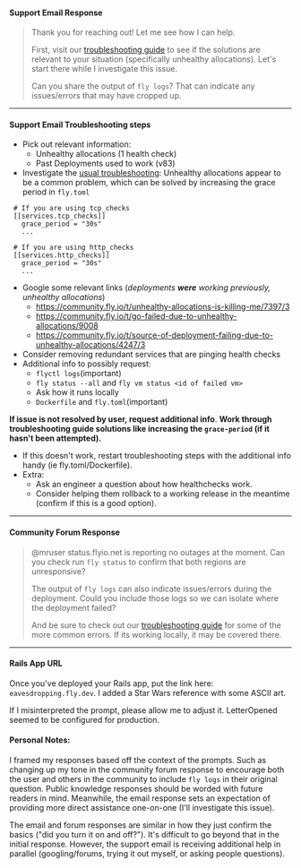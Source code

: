 
#### Support Email Response

> Thank you for reaching out! Let me see how I can help.
> 
> First, visit our [troubleshooting guide](https://fly.io/docs/getting-started/troubleshooting/)
> to see if the solutions are relevant to your situation (specifically
>  unhealthy allocations). Let's start there while I investigate this issue.
> 
> Can you share the output of `fly logs`? That can indicate any
> issues/errors that may have cropped up.

---

#### Support Email Troubleshooting steps
 - Pick out relevant information: 
	 - Unhealthy allocations (1 health check)
	 - 	Past Deployments used to work (v83)
- Investigate the [usual troubleshooting](https://fly.io/docs/getting-started/troubleshooting/):
 Unhealthy allocations appear to be a common problem, which can be solved by increasing the grace period in `fly.toml`
 ```
  # If you are using tcp_checks
  [[services.tcp_checks]]
    grace_period = "30s"
    ...

  # If you are using http_checks
  [[services.http_checks]]
    grace_period = "30s"
    ...
```
- Google some relevant links (*deployments **were** working previously, unhealthy allocations*)
	- https://community.fly.io/t/unhealthy-allocations-is-killing-me/7397/3
	- https://community.fly.io/t/go-failed-due-to-unhealthy-allocations/9008   
	- https://community.fly.io/t/source-of-deployment-failing-due-to-unhealthy-allocations/4247/3
- Consider removing redundant services that are pinging health checks
- Additional info to possibly request:
	-  `flyctl logs`(important)
	- `fly status --all` and `fly vm status <id of failed vm>`
	- Ask how it runs locally 
	- `Dockerfile` and `fly.toml`(important)
 
**If issue is not resolved by user, request additional info**. **Work through troubleshooting guide solutions like increasing the `grace-period` (if it hasn't been attempted).**

- If this doesn't work, restart troubleshooting steps with the additional info handy (ie fly.toml/Dockerfile).
- Extra:
	-  Ask an engineer a question about how healthchecks work. 
	- Consider helping them rollback to a working release in the meantime (confirm if this is a good option). 
	

---

#### Community Forum Response

>  @mruser status.flyio.net is reporting no outages at the moment. Can
> you check run `fly status` to confirm that both regions are
> unresponsive?
> 
> The output of `fly logs` can also indicate issues/errors during the
> deployment. Could you include those logs so we can isolate where the
> deployment failed?
> 
> And be sure to check out our [troubleshooting guide](https://fly.io/docs/getting-started/troubleshooting/) for some
> of the more common errors. If its working locally, it may be covered
> there.


---

#### Rails App URL

Once you've deployed your Rails app, put the link here: `eavesdropping.fly.dev`. I added a Star Wars reference with some ASCII art. 

If I misinterpreted the prompt, please allow me to adjust it. LetterOpened seemed to be configured for production.

#### Personal Notes: 
I framed my responses based off the context of the prompts. Such as changing up my tone in the community forum response to encourage both the user and others in the community to include `fly logs` in their original question. Public knowledge responses should be worded with future readers in mind. Meanwhile, the email response sets an expectation of providing more direct assistance one-on-one (I'll investigate this issue). 

The email and forum responses are similar in how they just confirm the basics ("did you turn it on and off?"). It's difficult to go beyond that in the initial response. However, the support email is receiving additional help in parallel (googling/forums, trying it out myself, or asking people questions). 
